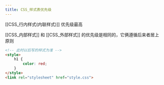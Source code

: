 ```yaml
---
title: CSS_样式表优先级
---
```

[[CSS_行内样式(内联样式)]] 优先级最高

[[CSS_内部样式]] 和 [[CSS_外部样式]] 的优先级是相同的，它俩遵循后来者居上原则 


```html
<!-- 此时以后写的样式为准 -->
<style>  
    h1 {  
        color: red;  
    }  
</style>  
<link rel="stylesheet" href="style.css">
```






